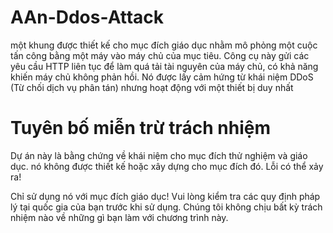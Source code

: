 # AAn-Ddos-Attack
 một khung được thiết kế cho mục đích giáo dục nhằm mô phỏng một cuộc tấn công bằng một máy vào máy chủ của mục tiêu. Công cụ này gửi các yêu cầu HTTP liên tục để làm quá tải tài nguyên của máy chủ, có khả năng khiến máy chủ không phản hồi. Nó được lấy cảm hứng từ khái niệm DDoS (Từ chối dịch vụ phân tán) nhưng hoạt động với một thiết bị duy nhất
# Tuyên bố miễn trừ trách nhiệm
Dự án này là bằng chứng về khái niệm cho mục đích thử nghiệm và giáo dục.
nó không được thiết kế hoặc xây dựng cho mục đích đó. Lỗi có thể xảy ra!

Chỉ sử dụng nó với mục đích giáo dục!
Vui lòng kiểm tra các quy định pháp lý tại quốc gia của bạn trước khi sử dụng.
Chúng tôi không chịu bất kỳ trách nhiệm nào về những gì bạn làm với chương trình này.
